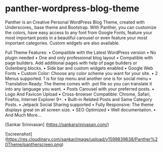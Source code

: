 # panther-wordpress-blog-theme

Panther is an Creative Personal WordPress Blog Theme, created with Underscores_ base theme and Bootstrap. With Panther, you can customize the colors, have easy access to any font from Google Fonts, feature your most important posts in a beautiful carousel or even feature your most important categories. Custom widgets are also available. 

Full Theme Features:
•	Compatible with the Latest WordPress version
•	No plugin needed
•	One and only professional blog layout
•	Compatible with page builders. Add additional pages with help of page builders or Gutenberg blocks.
•	Side bar and custom widgets enabled
•	Google Web Fonts
•	Custom Color: Choose any color scheme you want for your site. 
•	2 Menus supported. 1 is for top menu and another one is for social menu
•	Translation Ready: The theme comes with .pot file so you can translate it into any language you want.
•	Posts Carousel with your preferred posts.
•	Logo And Favicon Upload
•	Cross-browser Compatible: Chrome, Safari, Firefox, Internet Explorer 9+.
•	Built-in Related Posts and Same Category Posts.
•	Jetpack Social Sharing supported
•	Fully Responsive: The theme displays great on all screen size. 
•	SEO Optimized
•	Well documentation.
•	And Much More…

[Sankar Srinivasan] (https://sankarsrinivasan.com/)

![screenshot] (https://res.cloudinary.com/sankar/image/upload/v1599839638/Panther%20Theme/pantherscreen.png)

